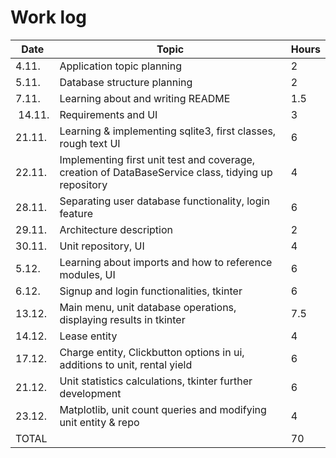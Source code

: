 # Work log

| Date        | Topic   | Hours |
| ----------- | -----   | ----- |
| 4.11.        | Application topic planning   | 2 
| 5.11.        | Database structure planning    | 2
| 7.11.        | Learning about and writing README | 1.5
| 14.11.       | Requirements and UI | 3
| 21.11.       | Learning & implementing sqlite3, first classes, rough text UI | 6
| 22.11.       | Implementing first unit test and coverage, creation of DataBaseService class, tidying up repository | 4
| 28.11.       | Separating user database functionality, login feature | 6
| 29.11.       | Architecture description | 2
| 30.11.       | Unit repository, UI | 4
| 5.12.        | Learning about imports and how to reference modules, UI | 6
| 6.12.        | Signup and login functionalities, tkinter | 6
| 13.12.        | Main menu, unit database operations, displaying results in tkinter | 7.5
| 14.12.        | Lease entity| 4
| 17.12.        | Charge entity, Clickbutton options in ui, additions to unit, rental yield | 6
| 21.12.        | Unit statistics calculations, tkinter further development | 6
| 23.12.        | Matplotlib, unit count queries and modifying unit entity & repo | 4
| TOTAL        |  | 70

